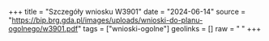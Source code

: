 +++
title = "Szczegóły wniosku W3901"
date = "2024-06-14"
source = "https://bip.brg.gda.pl/images/uploads/wnioski-do-planu-ogolnego/w3901.pdf"
tags = ["wnioski-ogolne"]
geolinks = []
raw = " "
+++





